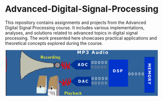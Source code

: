 # Advanced-Digital-Signal-Processing
This repository contains assignments and projects from the Advanced Digital Signal Processing course. It includes various implementations, analyses, and solutions related to advanced topics in digital signal processing. The work presented here showcases practical applications and theoretical concepts explored during the course.

<p align="center">
  <img src="02 audio processing/mp3Demo_light_blue.gif" alt="dft filter bank" width="500">
</p>
